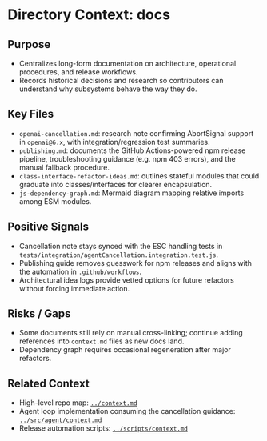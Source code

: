 # Directory Context: docs

## Purpose

- Centralizes long-form documentation on architecture, operational procedures, and release workflows.
- Records historical decisions and research so contributors can understand why subsystems behave the way they do.

## Key Files

- `openai-cancellation.md`: research note confirming AbortSignal support in `openai@6.x`, with integration/regression test summaries.
- `publishing.md`: documents the GitHub Actions-powered npm release pipeline, troubleshooting guidance (e.g. npm 403 errors),
  and the manual fallback procedure.
- `class-interface-refactor-ideas.md`: outlines stateful modules that could graduate into classes/interfaces for clearer encapsulation.
- `js-dependency-graph.md`: Mermaid diagram mapping relative imports among ESM modules.

## Positive Signals

- Cancellation note stays synced with the ESC handling tests in `tests/integration/agentCancellation.integration.test.js`.
- Publishing guide removes guesswork for npm releases and aligns with the automation in `.github/workflows`.
- Architectural idea logs provide vetted options for future refactors without forcing immediate action.

## Risks / Gaps

- Some documents still rely on manual cross-linking; continue adding references into `context.md` files as new docs land.
- Dependency graph requires occasional regeneration after major refactors.

## Related Context

- High-level repo map: [`../context.md`](../context.md)
- Agent loop implementation consuming the cancellation guidance: [`../src/agent/context.md`](../src/agent/context.md)
- Release automation scripts: [`../scripts/context.md`](../scripts/context.md)
